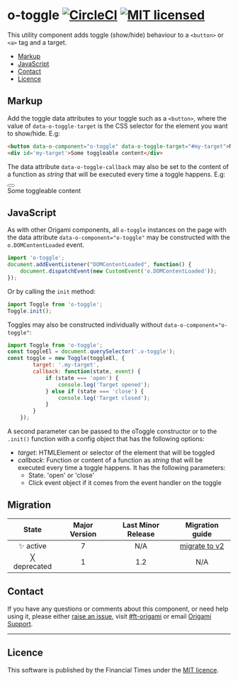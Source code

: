 # o-toggle [![CircleCI](https://circleci.com/gh/Financial-Times/o-toggle.png?style=shield)](https://circleci.com/gh/Financial-Times/o-toggle) [![MIT licensed](https://img.shields.io/badge/license-MIT-blue.svg)](#licence)

This utility component adds toggle (show/hide) behaviour to a `<button>` or `<a>` tag and a target.

- [Markup](#markup)
- [JavaScript](#javascript)
- [Contact](#contact)
- [Licence](#licence)

## Markup

Add the toggle data attributes to your toggle such as a `<button>`, where the value of `data-o-toggle-target` is the CSS selector for the element you want to show/hide. E.g:

```html
<button data-o-component="o-toggle" data-o-toggle-target="#my-target">My button</button>
<div id='my-target'>Some toggleable content</div>
```

The data attribute `data-o-toggle-callback` may also be set to the content of a function as _string_ that will be executed every time a toggle happens. E.g:

<button data-o-component="o-toggle" data-o-toggle-target="#my-target" data-o-toggle-callback="console.log('toggled!');">
</button>
<div id='my-target'>Some toggleable content</div>

## JavaScript

As with other Origami components, all `o-toggle` instances on the page with the data attribute `data-o-component="o-toggle"` may be constructed with the `o.DOMContentLoaded` event.

```js
import 'o-toggle';
document.addEventListener("DOMContentLoaded", function() {
    document.dispatchEvent(new CustomEvent('o.DOMContentLoaded'));
});
```

Or by calling the `init` method:
```js
import Toggle from 'o-toggle';
Toggle.init();
```

Toggles may also be constructed individually without `data-o-component="o-toggle"`:

```js
import Toggle from 'o-toggle';
const toggleEl = document.querySelector('.o-toggle');
const toggle = new Toggle(toggleEl, {
        target: '.my-target',
        callback: function(state, event) {
            if (state === 'open') {
                console.log('Target opened');
            } else if (state === 'close') {
                console.log('Target closed');
            }
        }
    });
```

A second parameter can be passed to the oToggle constructor or to the `.init()` function with a config object that has the following options:

- *target*: HTMLElement or selector of the element that will be toggled
- *callback*: Function or content of a function as _string_ that will be executed every time a toggle happens. It has the following parameters:
    - State. 'open' or 'close'
    - Click event object if it comes from the event handler on the toggle

## Migration

State | Major Version | Last Minor Release | Migration guide |
:---: | :---: | :---: | :---:
✨ active | 7 | N/A | [migrate to v2](MIGRATION.md#migrating-from-v1-to-v2) |
╳ deprecated | 1 | 1.2 | N/A |

## Contact

If you have any questions or comments about this component, or need help using it, please either [raise an issue](https://github.com/Financial-Times/o-toggle/issues), visit [#ft-origami](https://financialtimes.slack.com/messages/ft-origami/) or email [Origami Support](mailto:origami-support@ft.com).

----

## Licence

This software is published by the Financial Times under the [MIT licence](http://opensource.org/licenses/MIT).
